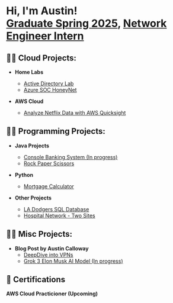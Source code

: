 <h1>Hi, I'm Austin! <br/><a href="https://github.com/AustinCal">Graduate Spring 2025</a>, <a href="https://www.linkedin.com/in/austin-calloway-2b40581bb">Network Engineer Intern</a>

<h2>👨‍💻 Cloud Projects:</h2>

- <b>Home Labs</b>
  - [Active Directory Lab](https://github.com/AustinCal/Active-Directory-Add-Users-via-PowerShell-/blob/main/README.md)
  - [Azure SOC HoneyNet](https://github.com/AustinCal/Azure-SOC-Honeynet)

- <b>AWS Cloud</b>
  - [Analyze Netflix Data with AWS Quicksight](https://github.com/AustinCal/Analyze-Netflix-Data)  

 
 <h2>👨‍💻 Programming Projects:</h2>

- <b>Java Projects</b>
  - [Console Banking System (In progress)]()
  - [Rock Paper Scissors](https://github.com/AustinCal/Rock-Paper-Scissors/blob/main/Java%20Rock%20Paper%20Scissors.java)
 
- <b>Python</b>
  - [Mortgage Calculator](https://github.com/AustinCal/MortgageCalc)

- <b>Other Projects</b>
  - [LA Dodgers SQL Database](https://github.com/AustinCal/LA-Dodgers-SQL-Database)
  - [Hospital Network - Two Sites](https://github.com/AustinCal/Hospital-Network-2-Sites/blob/main/Screenshot%202025-02-22%20103432.png)

<h2>👨‍💻 Misc Projects:</h2>

- <b>Blog Post by Austin Calloway</b>
  - [DeepDive into VPNs](https://github.com/AustinCal/Deep-Dive-into-VPNs)
  - [Grok 3 Elon Musk AI Model (In progress)](https://github.com/AustinCal/Grok-3-Elon-Musk-AI-Model)


<h2>🤳 Certifications</h2>
<b>AWS Cloud Practicioner (Upcoming)</b>
